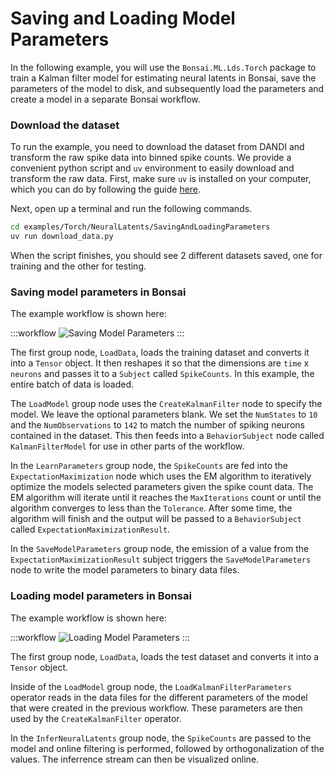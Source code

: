 # Saving and Loading Model Parameters

In the following example, you will use the `Bonsai.ML.Lds.Torch` package to train a Kalman filter model for estimating neural latents in Bonsai, save the parameters of the model to disk, and subsequently load the parameters and create a model in a separate Bonsai workflow.

### Download the dataset

To run the example, you need to download the dataset from DANDI and transform the raw spike data into binned spike counts. We provide a convenient python script and `uv` environment to easily download and transform the raw data. First, make sure `uv` is installed on your computer, which you can do by following the guide [here](https://docs.astral.sh/uv/getting-started/installation/).

Next, open up a terminal and run the following commands.

```bash
cd examples/Torch/NeuralLatents/SavingAndLoadingParameters
uv run download_data.py
```

When the script finishes, you should see 2 different datasets saved, one for training and the other for testing.

### Saving model parameters in Bonsai

The example workflow is shown here:

:::workflow
![Saving Model Parameters](SaveModelParameters.bonsai)
:::

The first group node, `LoadData`, loads the training dataset and converts it into a `Tensor` object. It then reshapes it so that the dimensions are `time` x `neurons` and passes it to a `Subject` called `SpikeCounts`. In this example, the entire batch of data is loaded. 

The `LoadModel` group node uses the `CreateKalmanFilter` node to specify the model. We leave the optional parameters blank. We set the `NumStates` to `10` and the `NumObservations` to `142` to match the number of spiking neurons contained in the dataset. This then feeds into a `BehaviorSubject` node called `KalmanFilterModel` for use in other parts of the workflow.

In the `LearnParameters` group node, the `SpikeCounts` are fed into the `ExpectationMaximization` node which uses the EM algorithm to iteratively optimize the models selected parameters given the spike count data. The EM algorithm will iterate until it reaches the `MaxIterations` count or until the algorithm converges to less than the `Tolerance`. After some time, the algorithm will finish and the output will be passed to a `BehaviorSubject` called `ExpectationMaximizationResult`.

In the `SaveModelParameters` group node, the emission of a value from the `ExpectationMaximizationResult` subject triggers the `SaveModelParameters` node to write the model parameters to binary data files.

### Loading model parameters in Bonsai

The example workflow is shown here:

:::workflow
![Loading Model Parameters](LoadModelParameters.bonsai)
:::

The first group node, `LoadData`, loads the test dataset and converts it into a `Tensor` object.

Inside of the `LoadModel` group node, the `LoadKalmanFilterParameters` operator reads in the data files for the different parameters of the model that were created in the previous workflow. These parameters are then used by the `CreateKalmanFilter` operator. 

In the `InferNeuralLatents` group node, the `SpikeCounts` are passed to the model and online filtering is performed, followed by orthogonalization of the values. The inferrence stream can then be visualized online.